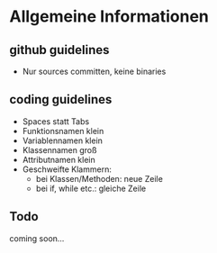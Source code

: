Allgemeine Informationen
========================

github guidelines
-----------------
- Nur sources committen, keine binaries

coding guidelines
-----------------

- Spaces statt Tabs
- Funktionsnamen klein
- Variablennamen klein
- Klassennamen groß
- Attributnamen klein
- Geschweifte Klammern:
	- bei Klassen/Methoden: neue Zeile
	- bei if, while etc.: gleiche Zeile



Todo
----
coming soon...